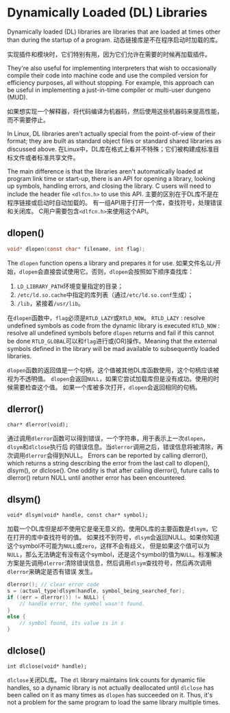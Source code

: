 # Dynamically Loaded (DL) Libraries

Dynamically loaded (DL) libraries are libraries that are loaded at times other than
during the startup of a program.
动态链接库是不在程序启动时加载的库。

实现插件和模块时，它们特别有用，因为它们允许在需要的时候再加载插件。

They're also useful for implementing interpreters that wish to occasionally compile
their code into machine code and use the compiled version for efficiency purposes,
all without stopping. For example, this approach can be useful in implementing a
just-in-time compiler or multi-user dungeno (MUD).

如果想实现一个解释器，将代码编译为机器码，然后使用这些机器码来提高性能，而不需要停止。

In Linux, DL libraries aren't actually special from the point-of-view of their format;
they are built as standard object files or standard shared libraries as discussed above.
在Linux中，DL库在格式上看并不特殊；它们被构建成标准目标文件或者标准共享文件。

The main difference is that the libraries aren't automatically loaded at program link
time or start-up, there is an API for opening a library, looking up symbols, handling
errors, and closing the library. C users will need to include the header file `<dlfcn.h>`
to use this API.
主要的区别在于DL库不是在程序链接或启动时自动加载的。
有一组API用于打开一个库，查找符号，处理错误和关闭库。
C用户需要包含`<dlfcn.h>`来使用这个API。

## dlopen()
```c
void* dlopen(const char* filename, int flag);
```
The `dlopen` function opens a library and prepares it for use.
如果文件名以`/`开始，`dlopen`会直接尝试使用它。否则，`dlopen`会按照如下顺序查找库：
1. `LD_LIBRARY_PATH`环境变量指定的目录；
2. `/etc/ld.so.cache`中指定的库列表（通过`/etc/ld.so.conf`生成）；
3. `/lib`，紧接着`/usr/lib`。

在`dlopen`函数中，`flag`必须是`RTLD_LAZY`或`RTLD_NOW`。
`RTLD_LAZY` : resolve undefined symbols as code from the dynamic library is executed
`RTLD_NOW`  : resolve all undefined symbols before `dlopen` returns and fail if this cannot be done
`RTLD_GLOBAL`可以和`flag`进行或(OR)操作。Meaning that the external symbols defined in the library will be mad available to subsequently loaded libraries.

`dlopen`函数的返回值是一个句柄，这个值被其他DL库函数使用，这个句柄应该被视为不透明值。
`dlopen`会返回`NULL`，如果它尝试加载库但是没有成功。使用的时候需要检查这个值。
如果一个库被多次打开，`dlopen`会返回相同的句柄。


## dlerror()
    char* dlerror(void);

通过调用`dlerror`函数可以得到错误，一个字符串，用于表示上一次`dlopen`，`dlsym`和`dlclose`执行后
的错误信息。当`dlerror`调用之后，错误信息将被清除，再次调用`dlerror`会得到NULL。
Errors can be reported by calling dlerror(), which returns a string describing the error from the
last call to dlopen(), dlsym(), or dlclose(). One oddity is that after calling dlerror(), future
calls to dlerror() return NULL until another error has been encountered.


## dlsym()
    void* dlsym(void* handle, const char* symbol);
加载一个DL库但是却不使用它是毫无意义的。使用DL库的主要函数是`dlsym`，它在打开的库中查找符号的值。
如果找不到符号，`dlsym`会返回NULL。如果你知道这个symbol不可能为`NULL`或`zero`，这样不会有歧义，
但是如果这个值可以为`NULL`，那么无法确定有没有这个symbol，还是这个symbol的值为`NULL`。标准解决
方案是先调用`dlerror`清除错误信息，然后调用`dlsym`查找符号，然后再次调用`dlerror`来确定是否有错误
发生。
```c
dlerror(); // clear error code
s = (actual_type)dlsym(handle, symbol_being_searched_for);
if ((err = dlerror()) != NULL) {
    // handle error, the symbol wasn't found.
}
else {
    // symbol found, its value is in s
}
```


## dlclose()
    int dlclose(void* handle);
`dlclose`关闭DL库。The `dl` library maintains link counts for dynamic file handles, so a dynamic
library is not actually deallocated until `dlclose` has been called on it as many times as `dlopen` has succeeded on it. Thus, it's not a problem for the same program to load the same library
multiple times.


